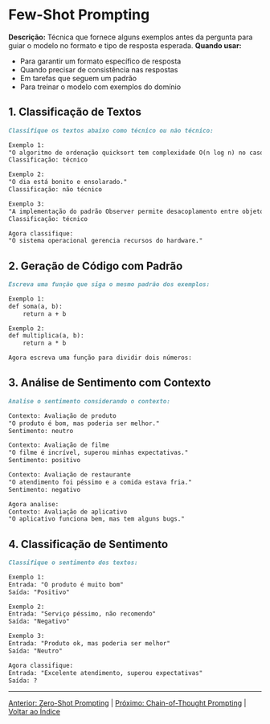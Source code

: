 # Few-Shot Prompting

**Descrição:** Técnica que fornece alguns exemplos antes da pergunta para guiar o modelo no formato e tipo de resposta esperada.
**Quando usar:**
- Para garantir um formato específico de resposta
- Quando precisar de consistência nas respostas
- Em tarefas que seguem um padrão
- Para treinar o modelo com exemplos do domínio

## 1. Classificação de Textos

```markdown
Classifique os textos abaixo como técnico ou não técnico:

Exemplo 1:
"O algoritmo de ordenação quicksort tem complexidade O(n log n) no caso médio."
Classificação: técnico

Exemplo 2:
"O dia está bonito e ensolarado."
Classificação: não técnico

Exemplo 3:
"A implementação do padrão Observer permite desacoplamento entre objetos."
Classificação: técnico

Agora classifique:
"O sistema operacional gerencia recursos do hardware."
```

## 2. Geração de Código com Padrão

```markdown
Escreva uma função que siga o mesmo padrão dos exemplos:

Exemplo 1:
def soma(a, b):
    return a + b

Exemplo 2:
def multiplica(a, b):
    return a * b

Agora escreva uma função para dividir dois números:
```

## 3. Análise de Sentimento com Contexto

```markdown
Analise o sentimento considerando o contexto:

Contexto: Avaliação de produto
"O produto é bom, mas poderia ser melhor."
Sentimento: neutro

Contexto: Avaliação de filme
"O filme é incrível, superou minhas expectativas."
Sentimento: positivo

Contexto: Avaliação de restaurante
"O atendimento foi péssimo e a comida estava fria."
Sentimento: negativo

Agora analise:
Contexto: Avaliação de aplicativo
"O aplicativo funciona bem, mas tem alguns bugs."
```

## 4. Classificação de Sentimento

```markdown
Classifique o sentimento dos textos:

Exemplo 1:
Entrada: "O produto é muito bom"
Saída: "Positivo"

Exemplo 2:
Entrada: "Serviço péssimo, não recomendo"
Saída: "Negativo"

Exemplo 3:
Entrada: "Produto ok, mas poderia ser melhor"
Saída: "Neutro"

Agora classifique:
Entrada: "Excelente atendimento, superou expectativas"
Saída: ?
```

---

[Anterior: Zero-Shot Prompting](01_zero_shot.md) | [Próximo: Chain-of-Thought Prompting](03_chain_of_thought.md) | [Voltar ao Índice](../README.md)
